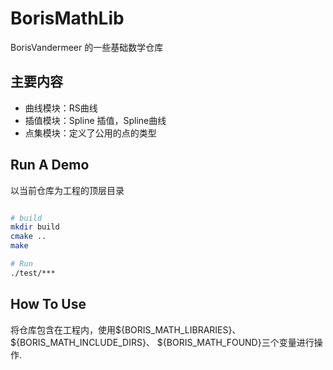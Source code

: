 # BorisMathLib

BorisVandermeer 的一些基础数学仓库

## 主要内容

- 曲线模块：RS曲线
- 插值模块：Spline 插值，Spline曲线
- 点集模块：定义了公用的点的类型

## Run A Demo

以当前仓库为工程的顶层目录

```bash

# build 
mkdir build
cmake ..
make

# Run
./test/***

```

## How To Use

将仓库包含在工程内，使用${BORIS_MATH_LIBRARIES}、 ${BORIS_MATH_INCLUDE_DIRS}、 ${BORIS_MATH_FOUND}三个变量进行操作.